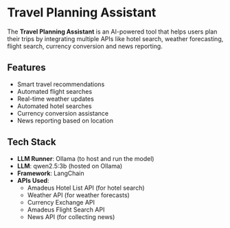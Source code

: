 # Travel Planning Assistant

The **Travel Planning Assistant** is an AI-powered tool that helps users plan their trips by integrating multiple APIs like hotel search, weather forecasting, flight search, currency conversion and news reporting. 

## Features
- Smart travel recommendations
- Automated flight searches
- Real-time weather updates
- Automated hotel searches
- Currency conversion assistance
- News reporting based on location

## Tech Stack
- **LLM Runner**: Ollama (to host and run the model)
- **LLM**: qwen2.5:3b (hosted on Ollama)
- **Framework**: LangChain
- **APIs Used**: 
    - Amadeus Hotel List API (for hotel search)
    - Weather API (for weather forecasts)
    - Currency Exchange API 
    - Amadeus Flight Search API 
    - News API (for collecting news)
